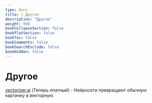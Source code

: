 ```yaml
---
type: docs
title: 🔷 Другое
description: "Другое"
weight: 900
bookCollapseSection: false
bookFlatSection: false
bookToc: false
bookComments: false
bookSearchExclude: false
bookHidden: false
---
```


# Другое

[vectorizer.ai](https://vectorizer.ai/?nt) (Теперь платный) - Нейросети превращают обычную картинку в векторную.

